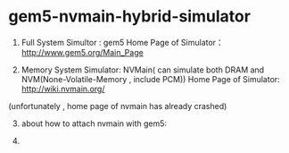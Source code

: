 # gem5-nvmain-hybrid-simulator
1. Full System Simultor : gem5
Home Page of Simulator：http://www.gem5.org/Main_Page

2. Memory System Simulator: NVMain( can simulate both DRAM and NVM(None-Volatile-Memory , include PCM))
Home Page of Simulator: http://wiki.nvmain.org/

(unfortunately , home page of nvmain has already crashed)

3. about how to attach nvmain with gem5:  

4.  

